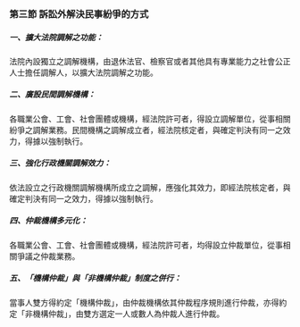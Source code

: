 ### 第三節 訴訟外解決民事紛爭的方式

##### 一、擴大法院調解之功能：

法院內設獨立之調解機構，由退休法官、檢察官或者其他具有專業能力之社會公正人士擔任調解人，以擴大法院調解之功能。

##### 二、廣設民間調解機構：

各職業公會、工會、社會團體或機構，經法院許可者，得設立調解單位，從事相關紛爭之調解業務。民間機構之調解成立者，經法院核定者，與確定判決有同一之效力，得據以強制執行。

##### 三、強化行政機關調解效力：

依法設立之行政機關調解機構所成立之調解，應強化其效力，即經法院核定者，與確定判決有同一之效力，得據以強制執行。

##### 四、仲裁機構多元化：

各職業公會、工會、社會團體或機構，經法院許可者，均得設立仲裁單位，從事相關爭議之仲裁業務。

##### 五、「機構仲裁」與「非機構仲裁」制度之併行：

當事人雙方得約定「機構仲裁」，由仲裁機構依其仲裁程序規則進行仲裁，亦得約定「非機構仲裁」，由雙方選定一人或數人為仲裁人進行仲裁。
